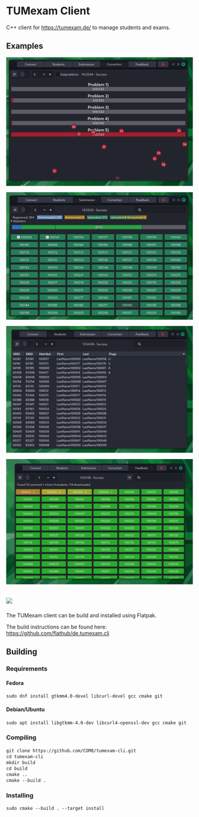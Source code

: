 # TUMexam Client
C++ client for https://tumexam.de/ to manage students and exams.

## Examples

![Dark Correction Overview](images/correction_dark.png)

![Dark Submission Overview](images/submission_dark.png)

![Dark Students Overview](images/students_dark.png)

![Dark Feedback Overview](images/feedback_dark.png)

## [<img src="https://flathub.org/assets/badges/flathub-badge-en.svg" height="50">](https://flathub.org/apps/details/de.tumexam.cli)
The TUMexam client can be build and installed using Flatpak.

The build instructions can be found here: https://github.com/flathub/de.tumexam.cli

## Building
### Requirements

#### Fedora
```
sudo dnf install gtkmm4.0-devel libcurl-devel gcc cmake git
```

#### Debian/Ubuntu
```
sudo apt install libgtkmm-4.0-dev libcurl4-openssl-dev gcc cmake git
```

### Compiling
```
git clone https://github.com/COM8/tumexam-cli.git
cd tumexam-cli
mkdir build
cd build
cmake ..
cmake --build .
```

### Installing
```
sudo cmake --build . --target install
```
